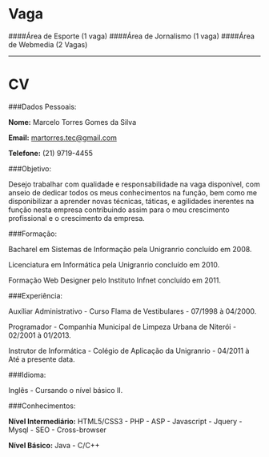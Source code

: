 Vaga
====

####Área de Esporte (1 vaga)
####Área de Jornalismo (1 vaga)
####Área de Webmedia (2 Vagas)

---

CV
==

###Dados Pessoais:

**Nome:** Marcelo Torres Gomes da Silva

**Email:** martorres.tec@gmail.com

**Telefone:** (21) 9719-4455

###Objetivo:

Desejo trabalhar com qualidade e responsabilidade na vaga disponível, com anseio de dedicar todos os meus conhecimentos na função, bem como me disponibilizar a aprender novas técnicas, táticas, e agilidades inerentes na função nesta empresa contribuindo assim para o meu crescimento profissional e o crescimento da empresa.

###Formação:

Bacharel em Sistemas de Informação pela Unigranrio concluído em 2008.

Licenciatura em Informática pela Unigranrio concluído em 2010.

Formação Web Designer pelo Instituto Infnet concluído em 2011.

###Experiência:

Auxíliar Administrativo - Curso Flama de Vestibulares - 07/1998 à 04/2000.

Programador - Companhia Municipal de Limpeza Urbana de Niterói - 02/2001 à 01/2013.

Instrutor de Informática - Colégio de Aplicação da Unigranrio - 04/2011 à Até a presente data.

###Idioma:

Inglês - Cursando o nível básico II.

###Conhecimentos:

**Nível Intermediário:** HTML5/CSS3 - PHP - ASP - Javascript - Jquery - Mysql - SEO - Cross-browser

**Nível Básico:** Java - C/C++
